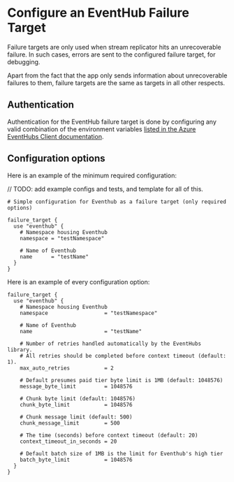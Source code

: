 # Configure an EventHub Failure Target

Failure targets are only used when stream replicator hits an unrecoverable failure. In such cases, errors are sent to the configured failure target, for debugging.

Apart from the fact that the app only sends information about unrecoverable failures to them, failure targets are the same as targets in all other respects.

## Authentication

Authentication for the EventHub failure target is done by configuring any valid combination of the environment variables [listed in the Azure EventHubs Client documentation](https://pkg.go.dev/github.com/Azure/azure-event-hubs-go#NewHubWithNamespaceNameAndEnvironment).

## Configuration options

Here is an example of the minimum required configuration:

// TODO: add example configs and tests, and template for all of this.

```hcl
# Simple configuration for Eventhub as a failure target (only required options)

failure_target {
  use "eventhub" {
    # Namespace housing Eventhub
    namespace = "testNamespace"

    # Name of Eventhub
    name      = "testName"
  }
}

```

Here is an example of every configuration option:

```hcl
failure_target {
  use "eventhub" {
    # Namespace housing Eventhub
    namespace                  = "testNamespace"

    # Name of Eventhub
    name                       = "testName"

    # Number of retries handled automatically by the EventHubs library.
    # All retries should be completed before context timeout (default: 1).
    max_auto_retries           = 2

    # Default presumes paid tier byte limit is 1MB (default: 1048576)
    message_byte_limit         = 1048576

    # Chunk byte limit (default: 1048576)
    chunk_byte_limit           = 1048576

    # Chunk message limit (default: 500)
    chunk_message_limit        = 500

    # The time (seconds) before context timeout (default: 20)
    context_timeout_in_seconds = 20

    # Default batch size of 1MB is the limit for Eventhub's high tier
    batch_byte_limit           = 1048576
  }
}

```